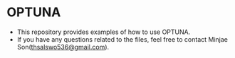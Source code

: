 # OPTUNA
- This repository provides examples of how to use OPTUNA.
- If you have any questions related to the files, feel free to contact Minjae Son(thsalswo536@gmail.com).
